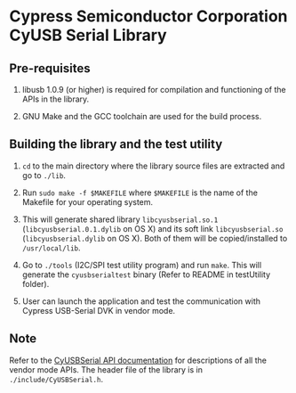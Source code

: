 # Cypress Semiconductor Corporation CyUSB Serial Library


## Pre-requisites

1. libusb 1.0.9 (or higher) is required for compilation and functioning of the
   APIs in the library.

2. GNU Make and the GCC toolchain are used for the build process.


## Building the library and the test utility

1. `cd` to the main directory where the library source files are extracted and
   go to `./lib`.

2. Run `sudo make -f $MAKEFILE` where `$MAKEFILE` is the name of the Makefile
   for your operating system.

3. This will generate shared library `libcyusbserial.so.1`
   (`libcyusbserial.0.1.dylib` on OS X) and its soft link `libcyusbserial.so`
   (`libcyusbserial.dylib` on OS X). Both of them will be copied/installed to
   `/usr/local/lib`.

4. Go to `./tools` (I2C/SPI test utility program) and run `make`. This will
   generate the `cyusbserialtest` binary (Refer to README in testUtility
   folder).

5. User can launch the application and test the communication with Cypress
   USB-Serial DVK in vendor mode.


## Note
Refer to the [CyUSBSerial API documentation][1] for descriptions of all the
vendor mode APIs. The header file of the library is in
`./include/CyUSBSerial.h`.

[1]: http://www.cypress.com/?docID=45725
